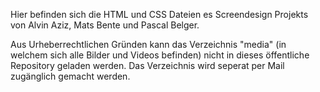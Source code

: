 Hier befinden sich die HTML und CSS Dateien es Screendesign Projekts von Alvin Aziz, Mats Bente und Pascal Belger.

Aus Urheberrechtlichen Gründen kann das Verzeichnis "media" (in welchem sich alle Bilder und Videos befinden) nicht in dieses öffentliche Repository geladen werden. Das Verzeichnis wird seperat per Mail zugänglich gemacht werden.
